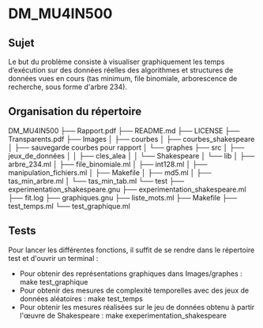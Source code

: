 # DM_MU4IN500

## Sujet 
Le but du problème consiste à visualiser graphiquement les temps d’exécution sur des données
réelles des algorithmes et structures de données vues en cours  (tas minimum, file binomiale, arborescence de recherche, sous forme d'arbre 234).

## Organisation du répertoire

DM_MU4IN500
├── Rapport.pdf
├── README.md
├── LICENSE
├── Transparents.pdf
├── Images
│   ├── courbes
│   ├── courbes_shakespeare
│   ├── sauvegarde courbes pour rapport
│   └── graphes
├── src
│   ├── jeux_de_données
│   │	├── cles_alea
│   │	└── Shakespeare
│   └── lib
│   	├── arbre_234.ml
│   	├── file_binomiale.ml
│   	├── int128.ml
│   	├── manipulation_fichiers.ml
│   	├── Makefile
│   	├── md5.ml
│   	├── tas_min_arbre.ml
│   	└── tas_min_tab.ml
└── test
    ├── experimentation_shakespeare.gnu
    ├── experimentation_shakespeare.ml
    ├── fit.log
    ├── graphiques.gnu
    ├── liste_mots.ml
    ├── Makefile
    ├── test_temps.ml
    └── test_graphique.ml

## Tests

Pour lancer les différentes fonctions, il suffit de se rendre dans le répertoire test et d'ouvrir un terminal :

* Pour obtenir des représentations graphiques dans Images/graphes : make test_graphique
* Pour obtenir des mesures de complexité temporelles avec des jeux de données aléatoires : make test_temps
* Pour obtenir les mesures réalisées sur le jeu de données obtenu à partir l'œuvre de Shakespeare : make exeperimentation_shakespeare
  

